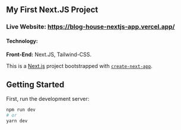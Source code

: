 ## My First Next.JS Project
### Live Website: https://blog-house-nextjs-app.vercel.app/

#### Technology:
**Front-End:** Next.JS, Tailwind-CSS.

This is a [Next.js](https://nextjs.org/) project bootstrapped with [`create-next-app`](https://github.com/vercel/next.js/tree/canary/packages/create-next-app).

## Getting Started

First, run the development server:

```bash
npm run dev
# or
yarn dev
```